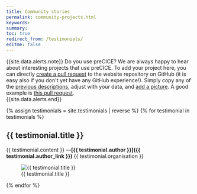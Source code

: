 ```yaml
---
title: Community stories
permalink: community-projects.html
keywords:
summary:
toc: true
redirect_from: /testimonials/
editme: false
---
```


{{site.data.alerts.note}}
Do you use preCICE? We are always happy to hear about interesting projects that use preCICE. To add your project here, you can directly <a href="https://docs.github.com/en/pull-requests/collaborating-with-pull-requests/proposing-changes-to-your-work-with-pull-requests/creating-a-pull-request">create a pull request</a> to the website repository on GitHub (it is easy also if you don't yet have any GitHub experience!). Simply copy any of the <a class="button primary" href="https://github.com/precice/precice.github.io/tree/master/collections/_testimonials"> previous descriptions</a>, adjust with your data, and <a class="button primary" href="https://github.com/precice/precice.github.io/tree/master/images/testimonials">add a picture</a>.
A good example is <a class="button primary" href="https://github.com/precice/precice.github.io/pull/54"> this pull request</a>.<br>
{{site.data.alerts.end}}

<div class="testimonials">

{% assign testimonials = site.testimonials | reverse %}
{% for testimonial in testimonials %}

<h2>{{ testimonial.title }}</h2>

<div class="row" markdown="1">
<div class="col-md-6" markdown="1">

{{ testimonial.content }}
—**[{{ testimonial.author }}]({{ testimonial.author_link }})**
{{ testimonial.organisation }}

</div>
<div class="col-md-6" markdown="1">

<figure markdown="1">
<img src="images/testimonials/{{ testimonial.img }}" alt="{{ testimonial.title }}">
<figcaption>{{ testimonial.title }}</figcaption>
</figure>

</div>
</div>
{% endfor %}

</div>
